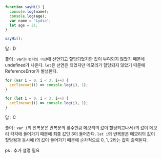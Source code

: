 ```javascript
function sayHi() {
  console.log(name);
  console.log(age);
  var name = 'Lydia';
  let age = 21;
}

sayHi();
```
답 : D

풀이 : `var`는 `런타임 이전`에 선언되고 할당되었지만 값이 부여되지 않았기 때문에 undefined가 나온다. `let`은 선언은 되었지만 메모리가 할당되지 않았기 때문에 ReferenceError가 발생한다.

```javascript
for (var i = 0; i < 3; i++) {
  setTimeout(() => console.log(i), 1);
}

for (let i = 0; i < 3; i++) {
  setTimeout(() => console.log(i), 1);
}
```
답 : C

풀이 : `var i`의 반복문은 반복문의 횟수만큼 메모리의 값이 할당되고나서 i의 값이 메모리 각각에 들어가기 때문에 최종 값인 3이 들어간다. `let i`의 반복문은 메모리의 값이 할당됨과 동시에 i의 값이 들어가기 때문에 순차적으로 0, 1, 2라는 값이 출력된다.

ps : 추가 설명 필요
